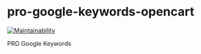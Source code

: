 # pro-google-keywords-opencart

[![Maintainability](https://api.codeclimate.com/v1/badges/1da736f6f5df2811ed30/maintainability)](https://codeclimate.com/github/brokeyourbike/pro-google-keywords-opencart/maintainability)

PRO Google Keywords
